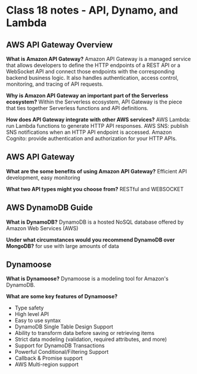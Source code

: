 # Class 18 notes - API, Dynamo, and Lambda

## AWS API Gateway Overview

**What is Amazon API Gateway?**
Amazon API Gateway is a managed service that allows developers to define the HTTP endpoints of a REST API or a WebSocket API and connect those endpoints with the corresponding backend business logic. It also handles authentication, access control, monitoring, and tracing of API requests.

**Why is Amazon API Gateway an important part of the Serverless ecosystem?**
Within the Serverless ecosystem, API Gateway is the piece that ties together Serverless functions and API definitions. 

**How does API Gateway integrate with other AWS services?**
AWS Lambda: run Lambda functions to generate HTTP API responses.
AWS SNS: publish SNS notifications when an HTTP API endpoint is accessed.
Amazon Cognito: provide authentication and authorization for your HTTP APIs.

## AWS API Gateway

**What are the some benefits of using Amazon API Gateway?**
Efficient API development, easy monitoring

**What two API types might you choose from?**
RESTful and WEBSOCKET

## AWS DynamoDB Guide

**What is DynamoDB?**
DynamoDB is a hosted NoSQL database offered by Amazon Web Services (AWS)

**Under what circumstances would you recommend DynamoDB over MongoDB?**
for use with large amounts of data

## Dynamoose

**What is Dynamoose?**
Dynamoose is a modeling tool for Amazon's DynamoDB. 

**What are some key features of Dynamoose?**
- Type safety
- High level API
- Easy to use syntax
- DynamoDB Single Table Design Support
- Ability to transform data before saving or retrieving items
- Strict data modeling (validation, required attributes, and more)
- Support for DynamoDB Transactions
- Powerful Conditional/Filtering Support
- Callback & Promise support
- AWS Multi-region support

